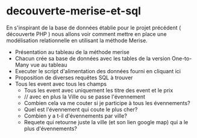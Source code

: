# decouverte-merise-et-sql

En s'inspirant de la base de données établie pour le projet précédent ( découverte PHP ) nous allons voir
comment mettre en place une modélisation relationnelle en utilisant la méthode Merise.

- Présentation au tableau de la méthode merise
- Chacun crée sa base de données avec les tables de la version One-to-Many vue au tableau
- Executer le script d'alimentation des données fourni en cliquant ici
- Proposition de diverses requêtes SQL à trouver
- Tous les event avec tous les champs
	- Tous les event avec uniquement les titre des event et le prix
	- // avec en plus la Ville ou se passe l'évennement
	- Combien cela va me couter si je participe à tous les évennements?
	- Quel est l'évennement qui coute le plus cher?
	- Combien y a t-il d'évennements par ville?
	- Requete qui retourne juste la ville (et son lien google map) qui a le plus d'évennements?
